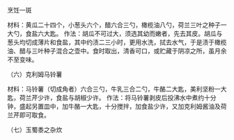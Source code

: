 烹饪一斑

材料：黄瓜二十四个，小葱头六个，醋六合三勺，橄榄油八勺，荷兰三叶之种子一大勺，食盐六大匙。
作法：胡瓜不可过大，须选其幼而嫩者，先去其皮。胡瓜与葱头均切成薄片和食盐，其中约渍二三小时，更用水洗，拭去水气，于是渍于橄榄油、醋与三叶种子混合之壶中。食时取出，清香可口，或贮藏于阴凉之所，虽月余不至变味。

（六）克利姆马铃薯

材料：马铃薯（切成角者）六合三勺，牛乳三合二勺，牛酪二大匙，美利坚粉一大匙，荷兰芹少许，食盐与胡椒少许。
作法：将马铃薯剥皮后投沸水中煮约十分钟，盛起另置皿中，加牛酪一大匙，十分搅拌，加食盐少许，又加克利姆酱油及荷兰芹即可取食。

（七）玉蜀黍之杂炊